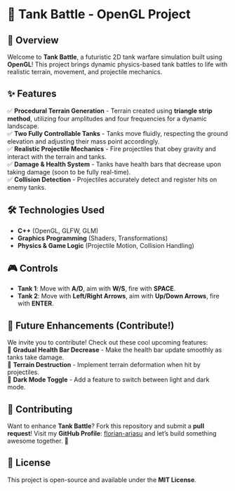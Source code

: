 # 🚀 Tank Battle - OpenGL Project

## 🎯 Overview
Welcome to **Tank Battle**, a futuristic 2D tank warfare simulation built using **OpenGL**! This project brings dynamic physics-based tank battles to life with realistic terrain, movement, and projectile mechanics.

## ✨ Features
✅ **Procedural Terrain Generation** - Terrain created using **triangle strip method**, utilizing four amplitudes and four frequencies for a dynamic landscape.  
✅ **Two Fully Controllable Tanks** - Tanks move fluidly, respecting the ground elevation and adjusting their mass point accordingly.  
✅ **Realistic Projectile Mechanics** - Fire projectiles that obey gravity and interact with the terrain and tanks.  
✅ **Damage & Health System** - Tanks have health bars that decrease upon taking damage (soon to be fully real-time).  
✅ **Collision Detection** - Projectiles accurately detect and register hits on enemy tanks.  

## 🛠️ Technologies Used
- **C++** (OpenGL, GLFW, GLM)  
- **Graphics Programming** (Shaders, Transformations)  
- **Physics & Game Logic** (Projectile Motion, Collision Handling)  

## 🎮 Controls
- **Tank 1**: Move with **A/D**, aim with **W/S**, fire with **SPACE**.  
- **Tank 2**: Move with **Left/Right Arrows**, aim with **Up/Down Arrows**, fire with **ENTER**.  

## 🚀 Future Enhancements (Contribute!)
We invite you to contribute! Check out these cool upcoming features:  
🔹 **Gradual Health Bar Decrease** - Make the health bar update smoothly as tanks take damage.  
🔹 **Terrain Destruction** - Implement terrain deformation when hit by projectiles.  
🔹 **Dark Mode Toggle** - Add a feature to switch between light and dark mode.  

## 🤝 Contributing
Want to enhance **Tank Battle**? Fork this repository and submit a **pull request**! Visit my **GitHub Profile**: [florian-ariasu](https://github.com/florian-ariasu) and let’s build something awesome together. 🚀

## 📜 License
This project is open-source and available under the **MIT License**.

